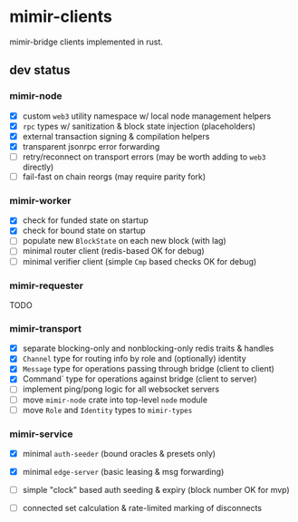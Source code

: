 # mimir-clients

mimir-bridge clients implemented in rust.

## dev status

### mimir-node

- [x] custom `web3` utility namespace w/ local node management helpers
- [x] `rpc` types w/ sanitization & block state injection (placeholders)
- [x] external transaction signing & compilation helpers
- [x] transparent jsonrpc error forwarding
- [ ] retry/reconnect on transport errors (may be worth adding to `web3` directly)
- [ ] fail-fast on chain reorgs (may require parity fork)

### mimir-worker
 
- [x] check for funded state on startup
- [x] check for bound state on startup
- [ ] populate new `BlockState` on each new block (with lag)
- [ ] minimal router client (redis-based OK for debug)
- [ ] minimal verifier client (simple `Cmp` based checks OK for debug)

### mimir-requester

TODO

### mimir-transport

- [x] separate blocking-only and nonblocking-only redis traits & handles
- [x] `Channel` type for routing info by role and (optionally) identity
- [x] `Message` type for operations passing through bridge (client to client)
- [x] Command` type for operations against bridge (client to server)
- [ ] implement ping/pong logic for all websocket servers
- [ ] move `mimir-node` crate into top-level `node` module
- [ ] move `Role` and `Identity` types to `mimir-types`

### mimir-service

- [x] minimal `auth-seeder` (bound oracles & presets only)
- [x] minimal `edge-server` (basic leasing & msg forwarding)
- [ ] simple "clock" based auth seeding & expiry (block number OK for mvp)
- [ ] connected set calculation & rate-limited marking of disconnects

